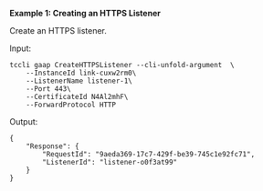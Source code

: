 **Example 1: Creating an HTTPS Listener**

Create an HTTPS listener.

Input: 

```
tccli gaap CreateHTTPSListener --cli-unfold-argument  \
    --InstanceId link-cuxw2rm0\
    --ListenerName listener-1\
    --Port 443\
    --CertificateId N4Al2mhF\
    --ForwardProtocol HTTP
```

Output: 
```
{
    "Response": {
        "RequestId": "9aeda369-17c7-429f-be39-745c1e92fc71",
        "ListenerId": "listener-o0f3at99"
    }
}
```

